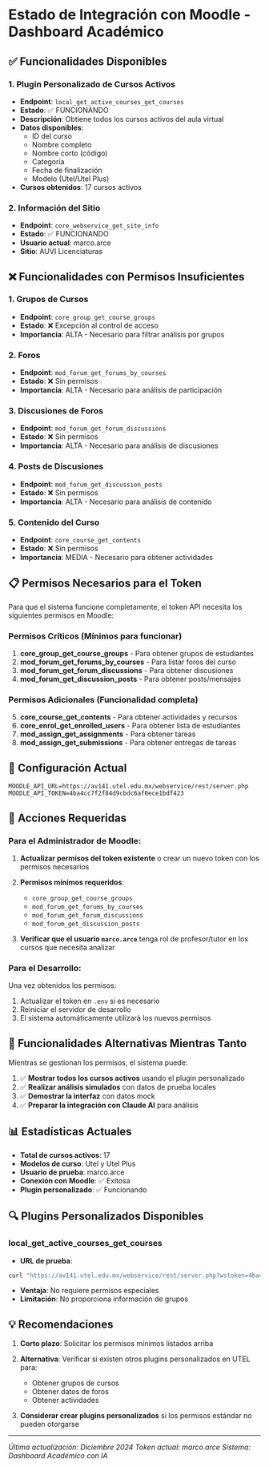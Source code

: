 # Estado de Integración con Moodle - Dashboard Académico

## ✅ Funcionalidades Disponibles

### 1. Plugin Personalizado de Cursos Activos
- **Endpoint**: `local_get_active_courses_get_courses`
- **Estado**: ✅ FUNCIONANDO
- **Descripción**: Obtiene todos los cursos activos del aula virtual
- **Datos disponibles**:
  - ID del curso
  - Nombre completo
  - Nombre corto (código)
  - Categoría
  - Fecha de finalización
  - Modelo (Utel/Utel Plus)
- **Cursos obtenidos**: 17 cursos activos

### 2. Información del Sitio
- **Endpoint**: `core_webservice_get_site_info`
- **Estado**: ✅ FUNCIONANDO
- **Usuario actual**: marco.arce
- **Sitio**: AUVI Licenciaturas

## ❌ Funcionalidades con Permisos Insuficientes

### 1. Grupos de Cursos
- **Endpoint**: `core_group_get_course_groups`
- **Estado**: ❌ Excepción al control de acceso
- **Importancia**: ALTA - Necesario para filtrar análisis por grupos

### 2. Foros
- **Endpoint**: `mod_forum_get_forums_by_courses`
- **Estado**: ❌ Sin permisos
- **Importancia**: ALTA - Necesario para análisis de participación

### 3. Discusiones de Foros
- **Endpoint**: `mod_forum_get_forum_discussions`
- **Estado**: ❌ Sin permisos
- **Importancia**: ALTA - Necesario para análisis de discusiones

### 4. Posts de Discusiones
- **Endpoint**: `mod_forum_get_discussion_posts`
- **Estado**: ❌ Sin permisos
- **Importancia**: ALTA - Necesario para análisis de contenido

### 5. Contenido del Curso
- **Endpoint**: `core_course_get_contents`
- **Estado**: ❌ Sin permisos
- **Importancia**: MEDIA - Necesario para obtener actividades

## 📋 Permisos Necesarios para el Token

Para que el sistema funcione completamente, el token API necesita los siguientes permisos en Moodle:

### Permisos Críticos (Mínimos para funcionar)
1. **core_group_get_course_groups** - Para obtener grupos de estudiantes
2. **mod_forum_get_forums_by_courses** - Para listar foros del curso
3. **mod_forum_get_forum_discussions** - Para obtener discusiones
4. **mod_forum_get_discussion_posts** - Para obtener posts/mensajes

### Permisos Adicionales (Funcionalidad completa)
5. **core_course_get_contents** - Para obtener actividades y recursos
6. **core_enrol_get_enrolled_users** - Para obtener lista de estudiantes
7. **mod_assign_get_assignments** - Para obtener tareas
8. **mod_assign_get_submissions** - Para obtener entregas de tareas

## 🔧 Configuración Actual

```env
MOODLE_API_URL=https://av141.utel.edu.mx/webservice/rest/server.php
MOODLE_API_TOKEN=4ba4cc7f2f84d9cbdc6af0ece1bdf423
```

## 📝 Acciones Requeridas

### Para el Administrador de Moodle:

1. **Actualizar permisos del token existente** o crear un nuevo token con los permisos necesarios
2. **Permisos mínimos requeridos**:
   - `core_group_get_course_groups`
   - `mod_forum_get_forums_by_courses`
   - `mod_forum_get_forum_discussions`
   - `mod_forum_get_discussion_posts`

3. **Verificar que el usuario `marco.arce`** tenga rol de profesor/tutor en los cursos que necesita analizar

### Para el Desarrollo:

Una vez obtenidos los permisos:
1. Actualizar el token en `.env` si es necesario
2. Reiniciar el servidor de desarrollo
3. El sistema automáticamente utilizará los nuevos permisos

## 🚀 Funcionalidades Alternativas Mientras Tanto

Mientras se gestionan los permisos, el sistema puede:

1. ✅ **Mostrar todos los cursos activos** usando el plugin personalizado
2. ✅ **Realizar análisis simulados** con datos de prueba locales
3. ✅ **Demostrar la interfaz** con datos mock
4. ✅ **Preparar la integración con Claude AI** para análisis

## 📊 Estadísticas Actuales

- **Total de cursos activos**: 17
- **Modelos de curso**: Utel y Utel Plus
- **Usuario de prueba**: marco.arce
- **Conexión con Moodle**: ✅ Exitosa
- **Plugin personalizado**: ✅ Funcionando

## 🔍 Plugins Personalizados Disponibles

### local_get_active_courses_get_courses
- **URL de prueba**: 
```bash
curl "https://av141.utel.edu.mx/webservice/rest/server.php?wstoken=4ba4cc7f2f84d9cbdc6af0ece1bdf423&wsfunction=local_get_active_courses_get_courses&moodlewsrestformat=json"
```
- **Ventaja**: No requiere permisos especiales
- **Limitación**: No proporciona información de grupos

## 💡 Recomendaciones

1. **Corto plazo**: Solicitar los permisos mínimos listados arriba
2. **Alternativa**: Verificar si existen otros plugins personalizados en UTEL para:
   - Obtener grupos de cursos
   - Obtener datos de foros
   - Obtener actividades

3. **Considerar crear plugins personalizados** si los permisos estándar no pueden otorgarse

---

*Última actualización: Diciembre 2024*
*Token actual: marco.arce*
*Sistema: Dashboard Académico con IA*

